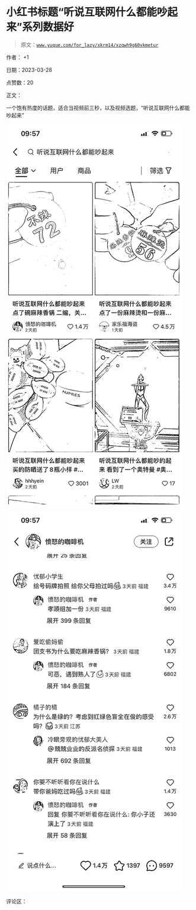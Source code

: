 # 小红书标题“听说互联网什么都能吵起来”系列数据好

> 原文：[`www.yuque.com/for_lazy/xkrm14/xzqwh9g60vkmetur`](https://www.yuque.com/for_lazy/xkrm14/xzqwh9g60vkmetur)

作者： +1

日期：2023-03-28

点赞数：20

正文：

一个饱有热度的话题，适合当视频前三秒，以及视频选题，“听说互联网什么都能吵起来”

![](img/7f277a0247576649b60c215f038ee2b9.png)  

![](img/beea9ae6ee9126f9c3cdab3b536871f0.png)  

评论区：



